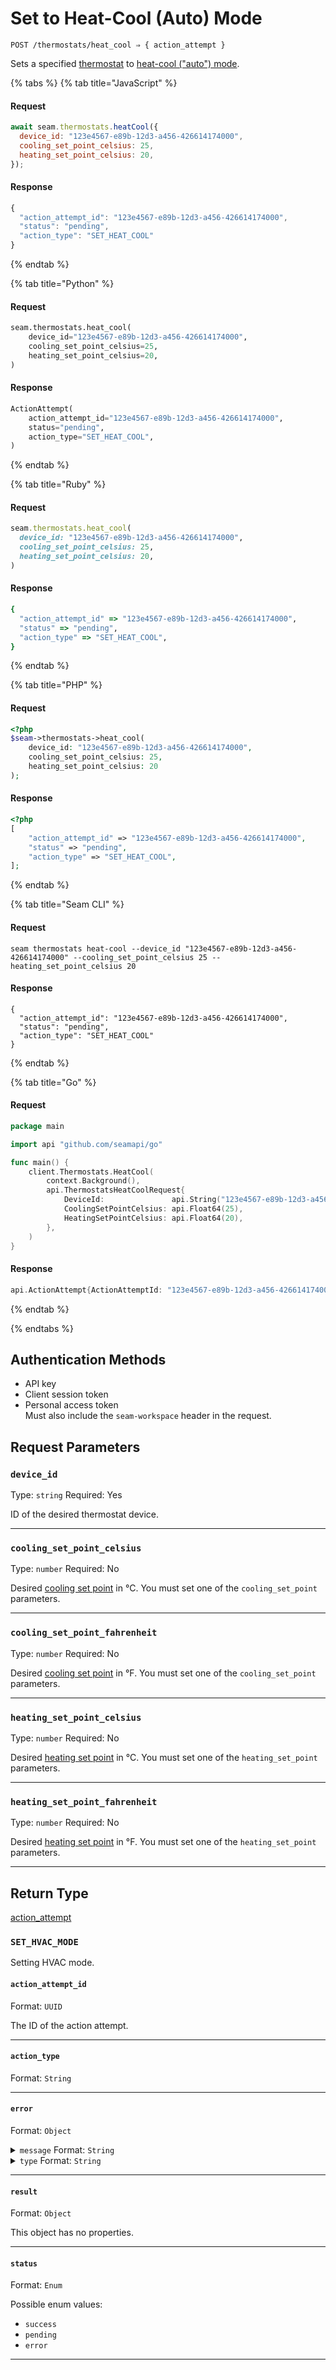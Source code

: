 # Set to Heat-Cool (Auto) Mode

```
POST /thermostats/heat_cool ⇒ { action_attempt }
```

Sets a specified [thermostat](https://docs.seam.co/latest/capability-guides/thermostats) to [heat-cool ("auto") mode](https://docs.seam.co/latest/capability-guides/thermostats/configure-current-climate-settings).

{% tabs %}
{% tab title="JavaScript" %}
#### Request

```javascript
await seam.thermostats.heatCool({
  device_id: "123e4567-e89b-12d3-a456-426614174000",
  cooling_set_point_celsius: 25,
  heating_set_point_celsius: 20,
});
```

#### Response

```javascript
{
  "action_attempt_id": "123e4567-e89b-12d3-a456-426614174000",
  "status": "pending",
  "action_type": "SET_HEAT_COOL"
}
```
{% endtab %}

{% tab title="Python" %}
#### Request

```python
seam.thermostats.heat_cool(
    device_id="123e4567-e89b-12d3-a456-426614174000",
    cooling_set_point_celsius=25,
    heating_set_point_celsius=20,
)
```

#### Response

```python
ActionAttempt(
    action_attempt_id="123e4567-e89b-12d3-a456-426614174000",
    status="pending",
    action_type="SET_HEAT_COOL",
)
```
{% endtab %}

{% tab title="Ruby" %}
#### Request

```ruby
seam.thermostats.heat_cool(
  device_id: "123e4567-e89b-12d3-a456-426614174000",
  cooling_set_point_celsius: 25,
  heating_set_point_celsius: 20,
)
```

#### Response

```ruby
{
  "action_attempt_id" => "123e4567-e89b-12d3-a456-426614174000",
  "status" => "pending",
  "action_type" => "SET_HEAT_COOL",
}
```
{% endtab %}

{% tab title="PHP" %}
#### Request

```php
<?php
$seam->thermostats->heat_cool(
    device_id: "123e4567-e89b-12d3-a456-426614174000",
    cooling_set_point_celsius: 25,
    heating_set_point_celsius: 20
);
```

#### Response

```php
<?php
[
    "action_attempt_id" => "123e4567-e89b-12d3-a456-426614174000",
    "status" => "pending",
    "action_type" => "SET_HEAT_COOL",
];
```
{% endtab %}

{% tab title="Seam CLI" %}
#### Request

```seam_cli
seam thermostats heat-cool --device_id "123e4567-e89b-12d3-a456-426614174000" --cooling_set_point_celsius 25 --heating_set_point_celsius 20
```

#### Response

```seam_cli
{
  "action_attempt_id": "123e4567-e89b-12d3-a456-426614174000",
  "status": "pending",
  "action_type": "SET_HEAT_COOL"
}
```
{% endtab %}

{% tab title="Go" %}
#### Request

```go
package main

import api "github.com/seamapi/go"

func main() {
	client.Thermostats.HeatCool(
		context.Background(),
		api.ThermostatsHeatCoolRequest{
			DeviceId:               api.String("123e4567-e89b-12d3-a456-426614174000"),
			CoolingSetPointCelsius: api.Float64(25),
			HeatingSetPointCelsius: api.Float64(20),
		},
	)
}
```

#### Response

```go
api.ActionAttempt{ActionAttemptId: "123e4567-e89b-12d3-a456-426614174000", Status: "pending", ActionType: "SET_HEAT_COOL"}
```
{% endtab %}

{% endtabs %}

## Authentication Methods

- API key
- Client session token
- Personal access token
  <br>Must also include the `seam-workspace` header in the request.

## Request Parameters

### `device_id`

Type: `string`
Required: Yes

ID of the desired thermostat device.

***

### `cooling_set_point_celsius`

Type: `number`
Required: No

Desired [cooling set point](../../capability-guides/thermostats/understanding-thermostat-concepts/set-points.md) in °C. You must set one of the `cooling_set_point` parameters.

***

### `cooling_set_point_fahrenheit`

Type: `number`
Required: No

Desired [cooling set point](../../capability-guides/thermostats/understanding-thermostat-concepts/set-points.md) in °F. You must set one of the `cooling_set_point` parameters.

***

### `heating_set_point_celsius`

Type: `number`
Required: No

Desired [heating set point](../../capability-guides/thermostats/understanding-thermostat-concepts/set-points.md) in °C. You must set one of the `heating_set_point` parameters.

***

### `heating_set_point_fahrenheit`

Type: `number`
Required: No

Desired [heating set point](../../capability-guides/thermostats/understanding-thermostat-concepts/set-points.md) in °F. You must set one of the `heating_set_point` parameters.

***

## Return Type

[action\_attempt](./)

### `SET_HVAC_MODE`

Setting HVAC mode.

#### `action_attempt_id`

Format: `UUID`

The ID of the action attempt.

---

#### `action_type`

Format: `String`

---

#### `error`

Format: `Object`

<details>

<summary><code>message</code> Format: <code>String</code></summary>

</details>

<details>

<summary><code>type</code> Format: <code>String</code></summary>

</details>

---

#### `result`

Format: `Object`

This object has no properties.

---

#### `status`

Format: `Enum`

Possible enum values:
- `success`
- `pending`
- `error`

---


